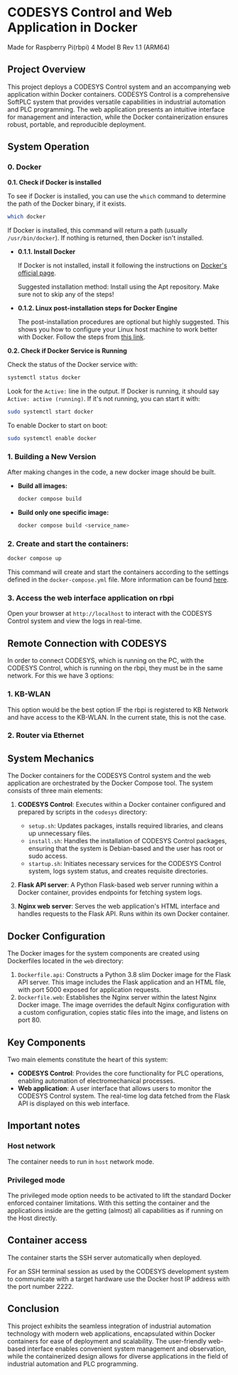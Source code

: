 # CODESYS Control and Web Application in Docker
Made for Raspberry Pi(rbpi) 4 Model B Rev 1.1 (ARM64)

## Project Overview
This project deploys a CODESYS Control system and an accompanying web application within Docker containers. CODESYS Control is a comprehensive SoftPLC system that provides versatile capabilities in industrial automation and PLC programming. The web application presents an intuitive interface for management and interaction, while the Docker containerization ensures robust, portable, and reproducible deployment.

## System Operation

### 0. Docker
**0.1. Check if Docker is installed**

   To see if Docker is installed, you can use the `which` command to determine the path of the Docker binary, if it exists.

   ```bash
   which docker
   ```

   If Docker is installed, this command will return a path (usually `/usr/bin/docker`). If nothing is returned, then Docker isn't installed.

   - **0.1.1. Install Docker**

     If Docker is not installed, install it following the instructions on [Docker's official page](https://docs.docker.com/engine/install/debian/).

     Suggested installation method: Install using the Apt repository. Make sure not to skip any of the steps!

   - **0.1.2. Linux post-installation steps for Docker Engine**

     The post-installation procedures are optional but highly suggested. This shows you how to configure your Linux host machine to work better with Docker. Follow the steps from [this link](https://docs.docker.com/engine/install/linux-postinstall/).

**0.2. Check if Docker Service is Running**

   Check the status of the Docker service with:

   ```bash
   systemctl status docker
   ```

   Look for the `Active:` line in the output. If Docker is running, it should say `Active: active (running)`. If it's not running, you can start it with:

   ```bash
   sudo systemctl start docker
   ```

   To enable Docker to start on boot:

   ```bash
   sudo systemctl enable docker
   ```

### 1. Building a New Version  
   After making changes in the code, a new docker image should be built.

   - **Build all images:** 
   
     ```bash
     docker compose build
     ```

   - **Build only one specific image:** 
     
     ```bash
     docker compose build <service_name>
     ```

### 2. Create and start the containers:  
   ```bash
   docker compose up
   ```

   This command will create and start the containers according to the settings defined in the `docker-compose.yml` file. More information can be found [here](https://docs.docker.com/engine/reference/commandline/compose/).

### 3. Access the web interface application on rbpi
   Open your browser at `http://localhost` to interact with the CODESYS Control system and view the logs in real-time.

## Remote Connection with CODESYS
In order to connect CODESYS, which is running on the PC, with the CODESYS Control, which is running on the rbpi, they must be in the same network. For this we have 3 options:

### 1. KB-WLAN  
   This option would be the best option IF the rbpi is registered to KB Network and have access to the KB-WLAN. In the current state, this is not the case.
   
### 2. Router via Ethernet



## System Mechanics

The Docker containers for the CODESYS Control system and the web application are orchestrated by the Docker Compose tool. The system consists of three main elements:

1. **CODESYS Control**: Executes within a Docker container configured and prepared by scripts in the `codesys` directory:

   - `setup.sh`: Updates packages, installs required libraries, and cleans up unnecessary files.
   - `install.sh`: Handles the installation of CODESYS Control packages, ensuring that the system is Debian-based and the user has root or sudo access.
   - `startup.sh`: Initiates necessary services for the CODESYS Control system, logs system status, and creates requisite directories.

2. **Flask API server**: A Python Flask-based web server running within a Docker container, provides endpoints for fetching system logs.

3. **Nginx web server**: Serves the web application's HTML interface and handles requests to the Flask API. Runs within its own Docker container.

## Docker Configuration

The Docker images for the system components are created using Dockerfiles located in the `web` directory:

1. `Dockerfile.api`: Constructs a Python 3.8 slim Docker image for the Flask API server. This image includes the Flask application and an HTML file, with port 5000 exposed for application requests.
2. `Dockerfile.web`: Establishes the Nginx server within the latest Nginx Docker image. The image overrides the default Nginx configuration with a custom configuration, copies static files into the image, and listens on port 80.

## Key Components

Two main elements constitute the heart of this system:

- **CODESYS Control**: Provides the core functionality for PLC operations, enabling automation of electromechanical processes.
- **Web application**: A user interface that allows users to monitor the CODESYS Control system. The real-time log data fetched from the Flask API is displayed on this web interface.

## Important notes

### Host network

The container needs to run in `host` network mode.

### Privileged mode

The privileged mode option needs to be activated to lift the standard Docker enforced container limitations. With this setting the container and the applications inside are the getting (almost) all capabilities as if running on the Host directly.

## Container access

The container starts the SSH server automatically when deployed.

For an SSH terminal session as used by the CODESYS development system to communicate with a target hardware use the Docker host IP address with the port number 2222.


## Conclusion

This project exhibits the seamless integration of industrial automation technology with modern web applications, encapsulated within Docker containers for ease of deployment and scalability. The user-friendly web-based interface enables convenient system management and observation, while the containerized design allows for diverse applications in the field of industrial automation and PLC programming.
